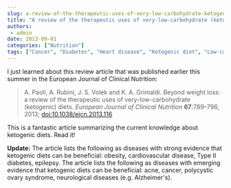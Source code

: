 ```yaml
---
slug: a-review-of-the-therapeutic-uses-of-very-low-carbohydrate-ketogenic-diets
title: "A review of the therapeutic uses of very-low-carbohydrate (ketogenic) diets"
authors:
 - admin
date: 2013-09-01
categories: ["Nutrition"]
tags: ["Cancer", "Diabetes", "Heart disease", "Ketogenic diet", "Low-carb diet"]
---
```

I just learned about this review article that was published earlier this summer in the European Journal of Clinical Nutrition:

> A. Paoli, A. Rubini, J. S. Volek and K. A. Grimaldi. Beyond weight loss: a review of the therapeutic uses of very-low-carbohydrate (ketogenic) diets. *European Journal of Clinical Nutrition* **67**:789–796, 2013; [doi:10.1038/ejcn.2013.116](https://doi.org/10.1038/ejcn.2013.116)

This is a fantastic article summarizing the current knowledge about ketogenic diets. Read it!

**Update:** The article lists the following as diseases with strong evidence that ketogenic diets can be beneficial: obesity, cardiovascular disease, Type II diabetes, epilepsy. The article lists the following as diseases with emerging evidence that ketogenic diets can be beneficial: acne, cancer, polycystic ovary syndrome, neurological diseases (e.g. Alzheimer's).
 
